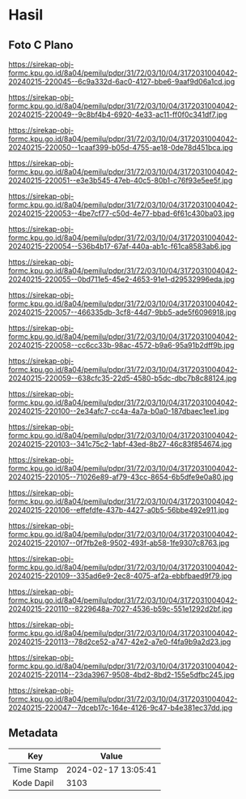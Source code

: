 # Hasil

## Foto C Plano

https://sirekap-obj-formc.kpu.go.id/8a04/pemilu/pdpr/31/72/03/10/04/3172031004042-20240215-220045--6c9a332d-6ac0-4127-bbe6-9aaf9d06a1cd.jpg

https://sirekap-obj-formc.kpu.go.id/8a04/pemilu/pdpr/31/72/03/10/04/3172031004042-20240215-220049--9c8bf4b4-6920-4e33-ac11-ff0f0c341df7.jpg

https://sirekap-obj-formc.kpu.go.id/8a04/pemilu/pdpr/31/72/03/10/04/3172031004042-20240215-220050--1caaf399-b05d-4755-ae18-0de78d451bca.jpg

https://sirekap-obj-formc.kpu.go.id/8a04/pemilu/pdpr/31/72/03/10/04/3172031004042-20240215-220051--e3e3b545-47eb-40c5-80b1-c76f93e5ee5f.jpg

https://sirekap-obj-formc.kpu.go.id/8a04/pemilu/pdpr/31/72/03/10/04/3172031004042-20240215-220053--4be7cf77-c50d-4e77-bbad-6f61c430ba03.jpg

https://sirekap-obj-formc.kpu.go.id/8a04/pemilu/pdpr/31/72/03/10/04/3172031004042-20240215-220054--536b4b17-67af-440a-ab1c-f61ca8583ab6.jpg

https://sirekap-obj-formc.kpu.go.id/8a04/pemilu/pdpr/31/72/03/10/04/3172031004042-20240215-220055--0bd711e5-45e2-4653-91e1-d29532996eda.jpg

https://sirekap-obj-formc.kpu.go.id/8a04/pemilu/pdpr/31/72/03/10/04/3172031004042-20240215-220057--466335db-3cf8-44d7-9bb5-ade5f6096918.jpg

https://sirekap-obj-formc.kpu.go.id/8a04/pemilu/pdpr/31/72/03/10/04/3172031004042-20240215-220058--cc6cc33b-98ac-4572-b9a6-95a91b2dff9b.jpg

https://sirekap-obj-formc.kpu.go.id/8a04/pemilu/pdpr/31/72/03/10/04/3172031004042-20240215-220059--638cfc35-22d5-4580-b5dc-dbc7b8c88124.jpg

https://sirekap-obj-formc.kpu.go.id/8a04/pemilu/pdpr/31/72/03/10/04/3172031004042-20240215-220100--2e34afc7-cc4a-4a7a-b0a0-187dbaec1ee1.jpg

https://sirekap-obj-formc.kpu.go.id/8a04/pemilu/pdpr/31/72/03/10/04/3172031004042-20240215-220103--341c75c2-1abf-43ed-8b27-46c83f854674.jpg

https://sirekap-obj-formc.kpu.go.id/8a04/pemilu/pdpr/31/72/03/10/04/3172031004042-20240215-220105--71026e89-af79-43cc-8654-6b5dfe9e0a80.jpg

https://sirekap-obj-formc.kpu.go.id/8a04/pemilu/pdpr/31/72/03/10/04/3172031004042-20240215-220106--effefdfe-437b-4427-a0b5-56bbe492e911.jpg

https://sirekap-obj-formc.kpu.go.id/8a04/pemilu/pdpr/31/72/03/10/04/3172031004042-20240215-220107--0f7fb2e8-9502-493f-ab58-1fe9307c8763.jpg

https://sirekap-obj-formc.kpu.go.id/8a04/pemilu/pdpr/31/72/03/10/04/3172031004042-20240215-220109--335ad6e9-2ec8-4075-af2a-ebbfbaed9f79.jpg

https://sirekap-obj-formc.kpu.go.id/8a04/pemilu/pdpr/31/72/03/10/04/3172031004042-20240215-220110--8229648a-7027-4536-b59c-551e1292d2bf.jpg

https://sirekap-obj-formc.kpu.go.id/8a04/pemilu/pdpr/31/72/03/10/04/3172031004042-20240215-220113--78d2ce52-a747-42e2-a7e0-f4fa9b9a2d23.jpg

https://sirekap-obj-formc.kpu.go.id/8a04/pemilu/pdpr/31/72/03/10/04/3172031004042-20240215-220114--23da3967-9508-4bd2-8bd2-155e5dfbc245.jpg

https://sirekap-obj-formc.kpu.go.id/8a04/pemilu/pdpr/31/72/03/10/04/3172031004042-20240215-220047--7dceb17c-164e-4126-9c47-b4e381ec37dd.jpg


## Metadata

| Key        | Value               |
| ---------- | ------------------- |
| Time Stamp | 2024-02-17 13:05:41 |
| Kode Dapil | 3103                |



